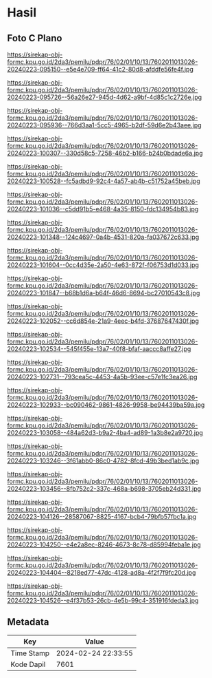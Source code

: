 # Hasil

## Foto C Plano

https://sirekap-obj-formc.kpu.go.id/2da3/pemilu/pdpr/76/02/01/10/13/7602011013026-20240223-095150--e5e4e709-ff64-41c2-80d8-afddfe56fe4f.jpg

https://sirekap-obj-formc.kpu.go.id/2da3/pemilu/pdpr/76/02/01/10/13/7602011013026-20240223-095726--56a26e27-945d-4d62-a9bf-4d85c1c2726e.jpg

https://sirekap-obj-formc.kpu.go.id/2da3/pemilu/pdpr/76/02/01/10/13/7602011013026-20240223-095936--766d3aa1-5cc5-4965-b2df-59d6e2b43aee.jpg

https://sirekap-obj-formc.kpu.go.id/2da3/pemilu/pdpr/76/02/01/10/13/7602011013026-20240223-100307--330d58c5-7258-46b2-b166-b24b0bdade6a.jpg

https://sirekap-obj-formc.kpu.go.id/2da3/pemilu/pdpr/76/02/01/10/13/7602011013026-20240223-100528--fc5adbd9-92c4-4a57-ab4b-c51752a45beb.jpg

https://sirekap-obj-formc.kpu.go.id/2da3/pemilu/pdpr/76/02/01/10/13/7602011013026-20240223-101036--c5dd91b5-e468-4a35-8150-fdc134954b83.jpg

https://sirekap-obj-formc.kpu.go.id/2da3/pemilu/pdpr/76/02/01/10/13/7602011013026-20240223-101348--124c4697-0a4b-4531-820a-fa037672c633.jpg

https://sirekap-obj-formc.kpu.go.id/2da3/pemilu/pdpr/76/02/01/10/13/7602011013026-20240223-101604--0cc4d35e-2a50-4e63-872f-f06753d1d033.jpg

https://sirekap-obj-formc.kpu.go.id/2da3/pemilu/pdpr/76/02/01/10/13/7602011013026-20240223-101847--b68b1d6a-b64f-46d6-8694-bc27010543c8.jpg

https://sirekap-obj-formc.kpu.go.id/2da3/pemilu/pdpr/76/02/01/10/13/7602011013026-20240223-102052--cc6d854e-21a9-4eec-b4fd-37687647430f.jpg

https://sirekap-obj-formc.kpu.go.id/2da3/pemilu/pdpr/76/02/01/10/13/7602011013026-20240223-102534--545f455e-13a7-40f8-bfaf-aaccc8affe27.jpg

https://sirekap-obj-formc.kpu.go.id/2da3/pemilu/pdpr/76/02/01/10/13/7602011013026-20240223-102731--793cea5c-4453-4a5b-93ee-c57e1fc3ea26.jpg

https://sirekap-obj-formc.kpu.go.id/2da3/pemilu/pdpr/76/02/01/10/13/7602011013026-20240223-102933--bc090462-9861-4826-9958-be94439ba59a.jpg

https://sirekap-obj-formc.kpu.go.id/2da3/pemilu/pdpr/76/02/01/10/13/7602011013026-20240223-103058--484a62d3-b9a2-4ba4-ad89-1a3b8e2a9720.jpg

https://sirekap-obj-formc.kpu.go.id/2da3/pemilu/pdpr/76/02/01/10/13/7602011013026-20240223-103246--3f61abb0-86c0-4782-8fcd-49b3bed1ab9c.jpg

https://sirekap-obj-formc.kpu.go.id/2da3/pemilu/pdpr/76/02/01/10/13/7602011013026-20240223-103456--8fb752c2-337c-468a-b698-3705eb24d331.jpg

https://sirekap-obj-formc.kpu.go.id/2da3/pemilu/pdpr/76/02/01/10/13/7602011013026-20240223-104126--28587067-8825-4167-bcb4-79bfb57fbc1a.jpg

https://sirekap-obj-formc.kpu.go.id/2da3/pemilu/pdpr/76/02/01/10/13/7602011013026-20240223-104250--e4e2a8ec-8246-4673-8c78-d85994feba1e.jpg

https://sirekap-obj-formc.kpu.go.id/2da3/pemilu/pdpr/76/02/01/10/13/7602011013026-20240223-104404--8218ed77-47dc-4128-ad8a-4f2f7f9fc20d.jpg

https://sirekap-obj-formc.kpu.go.id/2da3/pemilu/pdpr/76/02/01/10/13/7602011013026-20240223-104526--e4f37b53-26cb-4e5b-99c4-351916fdeda3.jpg


## Metadata

| Key        | Value               |
| ---------- | ------------------- |
| Time Stamp | 2024-02-24 22:33:55 |
| Kode Dapil | 7601                |



